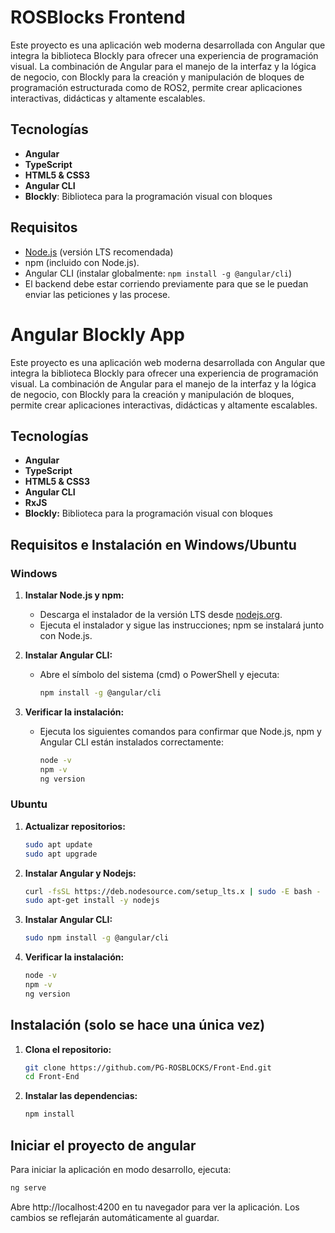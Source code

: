 # ROSBlocks Frontend

Este proyecto es una aplicación web moderna desarrollada con Angular que integra la biblioteca Blockly para ofrecer una experiencia de programación visual. La combinación de Angular para el manejo de la interfaz y la lógica de negocio, con Blockly para la creación y manipulación de bloques de programación estructurada como de ROS2, permite crear aplicaciones interactivas, didácticas y altamente escalables.

## Tecnologías

- **Angular**
- **TypeScript**
- **HTML5 & CSS3**
- **Angular CLI**
- **Blockly**: Biblioteca para la programación visual con bloques

## Requisitos

- [Node.js](https://nodejs.org/) (versión LTS recomendada)
- npm (incluido con Node.js).
- Angular CLI (instalar globalmente: `npm install -g @angular/cli`)
- El backend debe estar corriendo previamente para que se le puedan enviar las peticiones y las procese.

# Angular Blockly App

Este proyecto es una aplicación web moderna desarrollada con Angular que integra la biblioteca Blockly para ofrecer una experiencia de programación visual. La combinación de Angular para el manejo de la interfaz y la lógica de negocio, con Blockly para la creación y manipulación de bloques, permite crear aplicaciones interactivas, didácticas y altamente escalables.

## Tecnologías

- **Angular**
- **TypeScript**
- **HTML5 & CSS3**
- **Angular CLI**
- **RxJS**
- **Blockly:** Biblioteca para la programación visual con bloques

## Requisitos e Instalación en Windows/Ubuntu
### Windows

1. **Instalar Node.js y npm:**
   - Descarga el instalador de la versión LTS desde [nodejs.org](https://nodejs.org/en/download/).
   - Ejecuta el instalador y sigue las instrucciones; npm se instalará junto con Node.js.

2. **Instalar Angular CLI:**
   - Abre el símbolo del sistema (cmd) o PowerShell y ejecuta:
     ```bash
     npm install -g @angular/cli
     ```

3. **Verificar la instalación:**
   - Ejecuta los siguientes comandos para confirmar que Node.js, npm y Angular CLI están instalados correctamente:
     ```bash
     node -v
     npm -v
     ng version
     ```

### Ubuntu

1. **Actualizar repositorios:**
   ```bash
   sudo apt update
   sudo apt upgrade
   ```
2. **Instalar Angular y Nodejs:**
   ```bash
   curl -fsSL https://deb.nodesource.com/setup_lts.x | sudo -E bash -
   sudo apt-get install -y nodejs
   ```
3. **Instalar Angular CLI:**
   ```bash
   sudo npm install -g @angular/cli
   ```
4. **Verificar la instalación:**
   ```bash
   node -v
   npm -v
   ng version
   ```
## Instalación (solo se hace una única vez)

1. **Clona el repositorio:**

   ```bash
   git clone https://github.com/PG-ROSBLOCKS/Front-End.git
   cd Front-End
   ```
2. **Instalar las dependencias:**
   ```bash
   npm install
   ```
## Iniciar el proyecto de angular
Para iniciar la aplicación en modo desarrollo, ejecuta:
   ```bash
   ng serve
   ```
Abre http://localhost:4200 en tu navegador para ver la aplicación. Los cambios se reflejarán automáticamente al guardar.
